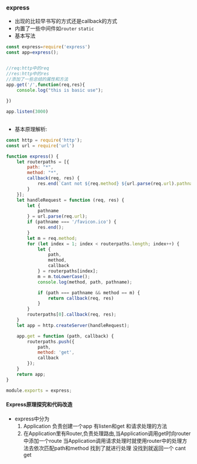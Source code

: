 ### express
- 出现的比较早书写的方式还是callback的方式
- 内置了一些中间件如`router` `static`
- 基本写法
```javascript
const express=require('express')
const app=express();


//req:http中的req
//res:http中的res
//添加了一些总结的属性和方法
app.get('/',function(req,res){
    console.log("this is basic use");
    
})

app.listen(3000)
 
```

- 基本原理解析:
```javascript
const http = require('http');
const url = require('url')

function express() {
    let routerpaths = [{
        path: "*",
        method: "*",
        callback(req, res) {
            res.end(`Cant not ${req.method} ${url.parse(req.url).pathname}`)
        }
    }];
    let handleRequest = function (req, res) {
        let {
            pathname
        } = url.parse(req.url);
        if (pathname === '/favicon.ico') {
            res.end();
        }
        let m = req.method;
        for (let index = 1; index < routerpaths.length; index++) {
            let {
                path,
                method,
                callback
            } = routerpaths[index];
            m = m.toLowerCase();
            console.log(method, path, pathname);

            if (path === pathname && method == m) {
                return callback(req, res)
            }
        }
        routerpaths[0].callback(req, res);
    }
    let app = http.createServer(handleRequest);

    app.get = function (path, callback) {
        routerpaths.push({
            path,
            method: 'get',
            callback
        });
    }
    return app;
}

module.exports = express;
```

#### Express原理探究和代码改造
- express中分为
  1. Application 负责创建一个app 有listen和get 和请求处理的方法
  2. 在Application里有Router,负责处理路由,当Application调用get时向router中添加一个route 当Application调用请求处理时就使用router中的处理方法去依次匹配path和method 找到了就进行处理 没找到就返回一个 cant get